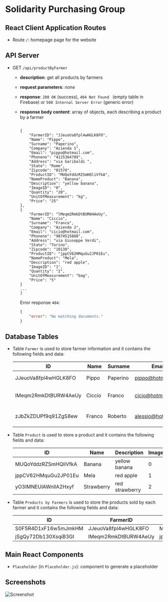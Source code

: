 # Solidarity Purchasing Group

## React Client Application Routes

- Route `/`: homepage page for the website

## API Server

- GET `/api/productByFarmer`
  - **description**: get all products by farmers
  
  - **request parameters**: *none*
  
  - **response**: `200 OK` (success), `404 Not Found ` (empty table in Firebase) or `500 Internal Server Error` (generic error)
  
  - **response body content**: array of objects, each describing a product by a farmer
    
    ```json5
    
    {
        "FarmerID": "JJeuoVa8fpl4wHGLK8FO",
        "Name": "Pippo",
        "Surname": "Paperino",
        "Company": "Azienda 1",
        "Email": "pippo@hotmail.com",
        "Phoneno": "4125364789",
        "Address": "via Garibaldi ",
        "State": "Rome",
        "Zipcode": "01578",
        "ProductID": "MUQoYddzRZSmHQliVfkA",
        "NameProduct": "Banana",
        "Description": "yellow banana",
        "ImageID": "0",
        "Quantity": "20",
        "UnitOfMeasurement": "kg",
        "Price": "25"
    },
    {
        "FarmerID": "lMeqm2RmkDtBURW4AeUy",
        "Name": "Ciccio",
        "Surname": "Franco",
        "Company": "Azienda 2",
        "Email": "cicio@hotmail.com",
        "Phoneno": "9874515888",
        "Address": "via Giuseppe Verdi",
        "State": "Torino",
        "Zipcode": "10138",
        "ProductID": "jppCV62HMquGu2JP01Eu",
        "NameProduct": "Mela",
        "Description": "red apple",
        "ImageID": "1",
        "Quantity": "2",
        "UnitOfMeasurement": "bag",
        "Price": "5"
    }
    ...
    ]
    ```
    
    Error response `404`:
    
    ```json
    {
        "error": "No matching documents."
    }
    ```
## Database Tables
- Table `Farmer` is used to store farmer information and it contains the following fields and data:

   | ID                   | Name   | Surname  | Email              | Phoneno    | Address                | State   | Zipcode |
   | -------------------- | ------ | -------- | ------------------ | ---------- | ---------------------- | ------- | ------- |
   | JJeuoVa8fpl4wHGLK8FO | Pippo  | Paperino | pippo@hotmail.com  | 4125364789 | via Garibaldi          | Rome    | 01578   |
   | lMeqm2RmkDtBURW4AeUy | Ciccio | Franco   | cicio@hotmail.com  | 9874515888 | via Giuseppe Verdi     | Torino  | 10138   |
   | zJbZkZDUPf9q91ZgS8ew | Franco | Roberto  | alessio@hotmail.it | 3400987654 | via Cristoforo Colombo | Cirella | 87023   |

-  Table `Product` is used to store a product and it contains the following fields and data:
   
   | ID                   | Name       | Description    | ImageID |
   | -------------------- | ---------- | -------------- | ------- |
   | MUQoYddzRZSmHQliVfkA | Banana     | yellow banana  | 0       |
   | jppCV62HMquGu2JP01Eu | Mela       | red apple      | 1       |
   | yO3IMNEUlAWnllA2Hxyf | Strawberry | red strawberry | 2       |
   
-  Table `Products by Farmers` is used to store the products sold by each farmer and it contains the following fields and data:
   
   | ID                   | FarmerID             | ProductID            | Quantity | Unitofmeasurement | Price |
   | -------------------- | -------------------- | -------------------- | -------- | ----------------- | ----- |
   | S0F5R4D1xF16w5mJmkHM | JJeuoVa8fpl4wHGLK8FO | MUQoYddzRZSmHQliVfkA | 20       | kg                | 25    |
   | jSgQy72Db130XsqiB3GI | lMeqm2RmkDtBURW4AeUy | jppCV62HMquGu2JP01Eu | 2        | bag               | 5     |


## Main React Components

- `Placeholder` (in `Placeholder.js`): component to generate a placeholder

## Screenshots

![Screenshot](./img/screenshot1.PNG)
